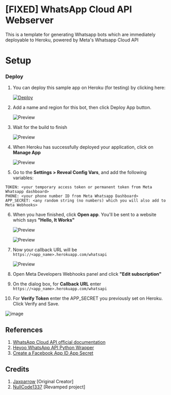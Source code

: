 # [FIXED] WhatsApp Cloud API Webserver

This is a template for generating Whatsapp bots which are immediately deployable to Heroku, powered by Meta's Whatsapp Cloud API

# Setup

### Deploy 

1. You can deploy this sample app on Heroku (for testing) by clicking here:

    
    [![Deploy](https://www.herokucdn.com/deploy/button.svg)](https://heroku.com/deploy?template=https://github.com/NullCode1337/whatsapi-flask-webhook)


2. Add a name and region for this bot, then click Deploy App button.

    ![Preview](Images/Heroku1.png)


3. Wait for the build to finish

    ![Preview](Images/Heroku2.png)

4. When Heroku has successfully deployed your application, click on **Manage App**

    ![Preview](Images/Heroku3.png)

5. Go to the **Settings > Reveal Config Vars**, and add the following variables:
```text
TOKEN: <your temporary access token or permanent token from Meta Whatsapp dashboard>
PHONE: <your phone number ID from Meta Whatsapp Dashboard>
APP_SECRET: <any random string (no numbers) which you will also add to Meta Webhooks>
```
6. When you have finished, click **Open app**. You'll be sent to a website which says **"Hello, It Works"**

    ![Preview](Images/Heroku7.png)

    ![Preview](Images/Heroku8.png)

7. Now your callback URL will be `https://<app_name>.herokuapp.com/whatsapi`

    ![Preview](Images/Heroku9.png)

8. Open Meta Developers Webhooks panel and click **"Edit subscription"**

9. On the dialog box, for **Callback URL** enter `https://<app_name>.herokuapp.com/whatsapi`

10. For **Verify Token** enter the APP_SECRET you previously set on Heroku. Click Verify and Save.

![image](https://user-images.githubusercontent.com/70959549/190555985-55da4237-f932-4789-98a8-036a3aa650cf.png)

## References 
1. [WhatsApp Cloud API official documentation](https://developers.facebook.com/docs/whatsapp/cloud-api/)
2. [Heyoo WhatsApp API Python Wrapper](https://github.com/Neurotech-HQ/heyoo)
3. [Create a Facebook App ID App Secret](https://support.appmachine.com/support/solutions/articles/80000978442)

## Credits
1. [Jaxparrow](https://github.com/JAXPARROW/)      [Original Creator]
2. [NullCode1337](https://github.com/NullCode1337) [Revamped project]
